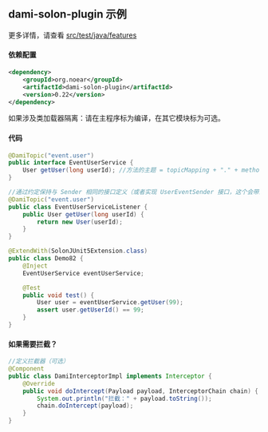 
## dami-solon-plugin 示例

更多详情，请查看 [src/test/java/features](src/test/java/features)

#### 依赖配置

```xml
<dependency>
    <groupId>org.noear</groupId>
    <artifactId>dami-solon-plugin</artifactId>
    <version>0.22</version>
</dependency>
```

如果涉及类加载器隔离：请在主程序标为编译，在其它模块标为可选。

#### 代码

```java
@DamiTopic("event.user")
public interface EventUserService {
    User getUser(long userId); //方法的主题 = topicMapping + "." + method.getName() //方法不能重名
}

//通过约定保持与 Sender 相同的接口定义（或者实现 UserEventSender 接口，这个会带来依赖关系）
@DamiTopic("event.user")
public class EventUserServiceListener {
    public User getUser(long userId) {
        return new User(userId);
    }
}

@ExtendWith(SolonJUnit5Extension.class)
public class Demo82 {
    @Inject
    EventUserService eventUserService;

    @Test
    public void test() {
        User user = eventUserService.getUser(99);
        assert user.getUserId() == 99;
    }
}
```

#### 如果需要拦截？

```java
//定义拦截器（可选）
@Component
public class DamiInterceptorImpl implements Interceptor {
    @Override
    public void doIntercept(Payload payload, InterceptorChain chain) {
        System.out.println("拦截：" + payload.toString());
        chain.doIntercept(payload);
    }
}
```
